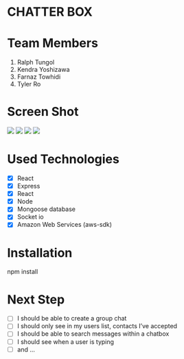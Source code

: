# CHATTER BOX

# Team Members
1. Ralph Tungol
2. Kendra Yoshizawa
3. Farnaz Towhidi
4. Tyler Ro

# Screen Shot

<img src="https://ga-chatterbox.s3.ca-central-1.amazonaws.com/login.png">

<img src="https://ga-chatterbox.s3.ca-central-1.amazonaws.com/signup.png">

<img src="https://ga-chatterbox.s3.ca-central-1.amazonaws.com/profileUpdate.png">

<img src="https://ga-chatterbox.s3.ca-central-1.amazonaws.com/Screen+Shot+2022-12-09+at+2.48.17+AM.png">

# Used Technologies
- [X] React
- [X] Express
- [X] React
- [X] Node
- [X] Mongoose database
- [X] Socket io 
- [X] Amazon Web Services (aws-sdk)

# Installation
npm install

# Next Step
- [ ] I should be able to create a group chat
- [ ] I should only see in my users list, contacts I’ve accepted
- [ ] I should be able to search messages within a chatbox
- [ ] I should see when a user is typing
- [ ] and ...
